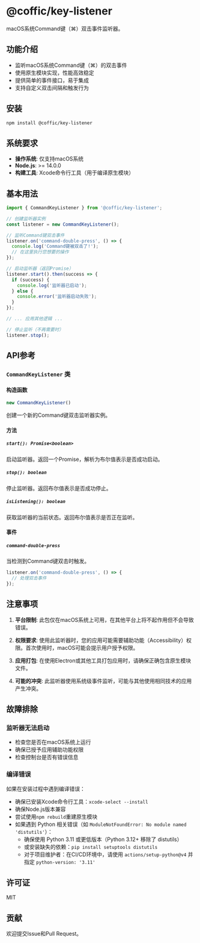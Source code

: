# @coffic/key-listener

macOS系统Command键（⌘）双击事件监听器。

## 功能介绍

- 监听macOS系统Command键（⌘）的双击事件
- 使用原生模块实现，性能高效稳定
- 提供简单的事件接口，易于集成
- 支持自定义双击间隔和触发行为

## 安装

```bash
npm install @coffic/key-listener
```

## 系统要求

- **操作系统**: 仅支持macOS系统
- **Node.js**: >= 14.0.0
- **构建工具**: Xcode命令行工具（用于编译原生模块）

## 基本用法

```typescript
import { CommandKeyListener } from '@coffic/key-listener';

// 创建监听器实例
const listener = new CommandKeyListener();

// 监听Command键双击事件
listener.on('command-double-press', () => {
  console.log('Command键被双击了!');
  // 在这里执行您想要的操作
});

// 启动监听器（返回Promise）
listener.start().then(success => {
  if (success) {
    console.log('监听器已启动');
  } else {
    console.error('监听器启动失败');
  }
});

// ... 应用其他逻辑 ...

// 停止监听（不再需要时）
listener.stop();
```

## API参考

### `CommandKeyListener` 类

#### 构造函数

```typescript
new CommandKeyListener()
```

创建一个新的Command键双击监听器实例。

#### 方法

##### `start(): Promise<boolean>`

启动监听器。返回一个Promise，解析为布尔值表示是否成功启动。

##### `stop(): boolean`

停止监听器。返回布尔值表示是否成功停止。

##### `isListening(): boolean`

获取监听器的当前状态。返回布尔值表示是否正在监听。

#### 事件

##### `command-double-press`

当检测到Command键双击时触发。

```typescript
listener.on('command-double-press', () => {
  // 处理双击事件
});
```

## 注意事项

1. **平台限制**: 此包仅在macOS系统上可用，在其他平台上将不起作用但不会导致错误。

2. **权限要求**: 使用此监听器时，您的应用可能需要辅助功能（Accessibility）权限。首次使用时，macOS可能会提示用户授予权限。

3. **应用打包**: 在使用Electron或其他工具打包应用时，请确保正确包含原生模块文件。

4. **可能的冲突**: 此监听器使用系统级事件监听，可能与其他使用相同技术的应用产生冲突。

## 故障排除

### 监听器无法启动

- 检查您是否在macOS系统上运行
- 确保已授予应用辅助功能权限
- 检查控制台是否有错误信息

### 编译错误

如果在安装过程中遇到编译错误：

- 确保已安装Xcode命令行工具：`xcode-select --install`
- 确保Node.js版本兼容
- 尝试使用`npm rebuild`重建原生模块
- 如果遇到 Python 相关错误（如 `ModuleNotFoundError: No module named 'distutils'`）：
  - 确保使用 Python 3.11 或更低版本（Python 3.12+ 移除了 distutils）
  - 或安装缺失的依赖：`pip install setuptools distutils`
  - 对于项目维护者：在CI/CD环境中，请使用 `actions/setup-python@v4` 并指定 `python-version: '3.11'`

## 许可证

MIT

## 贡献

欢迎提交Issue和Pull Request。
